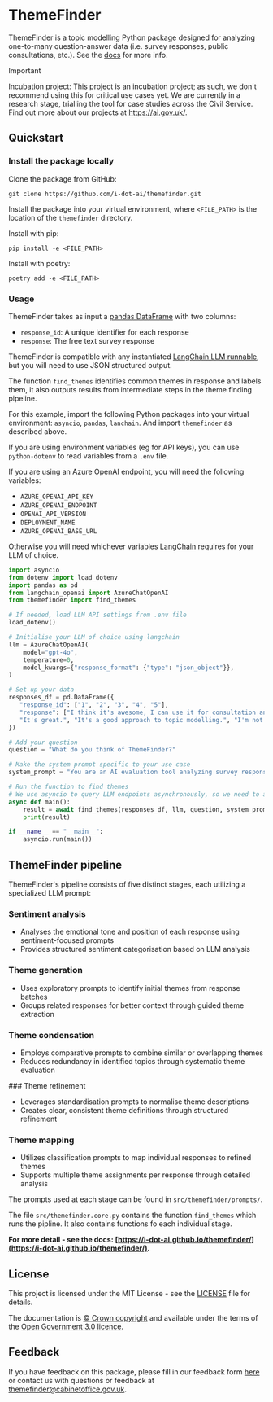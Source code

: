 # ThemeFinder

ThemeFinder is a topic modelling Python package designed for analyzing one-to-many question-answer data (i.e. survey responses, public consultations, etc.). See the [docs](docs/pipeline.md) for more info.

> [!IMPORTANT]
> Incubation project: This project is an incubation project; as such, we don't recommend using this for critical use cases yet. We are currently in a research stage, trialling the tool for case studies across the Civil Service. Find out more about our projects at https://ai.gov.uk/. 


## Quickstart

### Install the package locally

Clone the package from GitHub: 
```
git clone https://github.com/i-dot-ai/themefinder.git
```

Install the package into your virtual environment, where `<FILE_PATH>` is the location of the `themefinder` directory.

Install with pip:
```
pip install -e <FILE_PATH>
```

Install with poetry:
```
poetry add -e <FILE_PATH>
```

### Usage

ThemeFinder takes as input a [pandas DataFrame](https://pandas.pydata.org/docs/reference/api/pandas.DataFrame.html) with two columns:
- `response_id`: A unique identifier for each response
- `response`: The free text survey response

ThemeFinder is compatible with any instantiated [LangChain LLM runnable](https://python.langchain.com/v0.1/docs/integrations/llms/), but you will need to use JSON structured output.

The function `find_themes` identifies common themes in response and labels them, it also outputs results from intermediate steps in the theme finding pipeline.

For this example, import the following Python packages into your virtual environment: `asyncio`, `pandas`, `lanchain`. And import `themefinder` as described above.

If you are using environment variables (eg for API keys), you can use `python-dotenv` to read variables from a `.env` file. 

If you are using an Azure OpenAI endpoint, you will need the following variables:

- `AZURE_OPENAI_API_KEY`
- `AZURE_OPENAI_ENDPOINT`
- `OPENAI_API_VERSION`
- `DEPLOYMENT_NAME`
- `AZURE_OPENAI_BASE_URL`

Otherwise you will need whichever variables [LangChain](https://www.langchain.com/) requires for your LLM of choice.

```python
import asyncio
from dotenv import load_dotenv
import pandas as pd
from langchain_openai import AzureChatOpenAI
from themefinder import find_themes

# If needed, load LLM API settings from .env file
load_dotenv()

# Initialise your LLM of choice using langchain
llm = AzureChatOpenAI(
    model="gpt-4o",
    temperature=0,
    model_kwargs={"response_format": {"type": "json_object"}},
)

# Set up your data
responses_df = pd.DataFrame({
   "response_id": ["1", "2", "3", "4", "5"],
   "response": ["I think it's awesome, I can use it for consultation analysis.", 
   "It's great.", "It's a good approach to topic modelling.", "I'm not sure, I need to trial it more.", "I don't like it so much."]
})

# Add your question
question = "What do you think of ThemeFinder?"

# Make the system prompt specific to your use case 
system_prompt = "You are an AI evaluation tool analyzing survey responses about a Python package."

# Run the function to find themes
# We use asyncio to query LLM endpoints asynchronously, so we need to await our function
async def main():
    result = await find_themes(responses_df, llm, question, system_prompt)
    print(result)

if __name__ == "__main__":
    asyncio.run(main())

```


## ThemeFinder pipeline

ThemeFinder's pipeline consists of five distinct stages, each utilizing a specialized LLM prompt:

### Sentiment analysis
- Analyses the emotional tone and position of each response using sentiment-focused prompts
- Provides structured sentiment categorisation based on LLM analysis

### Theme generation
- Uses exploratory prompts to identify initial themes from response batches
- Groups related responses for better context through guided theme extraction

### Theme condensation
- Employs comparative prompts to combine similar or overlapping themes
- Reduces redundancy in identified topics through systematic theme evaluation

### Theme refinement
- Leverages standardisation prompts to normalise theme descriptions
- Creates clear, consistent theme definitions through structured refinement

### Theme mapping
- Utilizes classification prompts to map individual responses to refined themes
- Supports multiple theme assignments per response through detailed analysis


The prompts used at each stage can be found in `src/themefinder/prompts/`.

The file `src/themefinder.core.py` contains the function `find_themes` which runs the pipline. It also contains functions fo each individual stage.


**For more detail - see the docs: [https://i-dot-ai.github.io/themefinder/](https://i-dot-ai.github.io/themefinder/).**


## License

This project is licensed under the MIT License - see the [LICENSE](LICENSE) file for details.

The documentation is [© Crown copyright](https://www.nationalarchives.gov.uk/information-management/re-using-public-sector-information/uk-government-licensing-framework/crown-copyright/) and available under the terms of the [Open Government 3.0 licence](https://www.nationalarchives.gov.uk/doc/open-government-licence/version/3/).


## Feedback

If you have feedback on this package, please fill in our feedback form [here](https://forms.gle/85xUSMvxGzSSKQ499) or contact us with questions or feedback at themefinder@cabinetoffice.gov.uk.